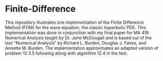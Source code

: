 # Finite-Difference

This repository illustrates one implementation of the Finite Difference Method (FDM) for the wave equation, 
the classic hyperbolic PDE. This implementation was done in conjunction with my final paper for MA 418 Numerical Analysis
taught by Dr. Jane McDougall and is based out of the text "Numerical Analysis" by Richard L. Burden, Douglas J. Faires, and 
Annette M. Burden. The implementation approximates an adapted version of problem 12.3.5 following along with algorithm 12.4 
in the text.

